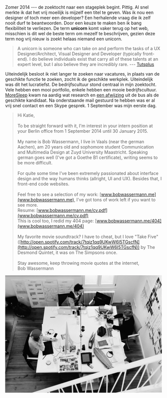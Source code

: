 Zomer 2014 --- de zoektocht naar een stageplek begint. Pittig. Al snel merkte ik dat het vrij moeilijk is mijzelf een titel te geven. Was ik nou een designer of toch meer een developer? Een herhalende vraag die ik zelf nooit durf te beantwoorden. Door een keuze te maken ben ik bang flexibiliteit te verliezen. De term **unicorn** komt vaker terug op het web, misschien is dit wel de beste term om mezelf te beschrijven, gezien deze term nog vrij nieuw is zoekt helaas niemand een unicorn.

> A unicorn is someone who can take on and perform the tasks of a UX Designer/Architect, Visual Designer and Developer (typically front-end). I do believe individuals exist that carry all of these talents at an expert level, but I also believe they are incredibly rare. --- [Tutsplus](http://iambob.im/unicorn)

Uiteindelijk besloot ik niet langer te zoeken naar vacatures, in plaats van de geschikte functie te zoeken, zocht ik de geschikte werkplek. Uiteindelijk was dit het lucratiefst. De bedrijfscultuur stond centraal in mijn zoektocht. Vele hebben een mooi portfolio, enkele hebben een mooie bedrijfscultuur. [MoreSleep](http://www.moresleep.net) kwam na aardig wat research en [een afwijzing](http://www.edenspiekermann.com) uit de bus als de geschikte kandidaat. Na onderstaande mail gestuurd te hebben was er al vrij snel contact en een Skype gesprek. 1 September was mijn eerste dag.

> Hi Katie,<br/><br/>
> To be straight forward with it, I'm interest in your intern position at your Berlin office from 1 September 2014 until 30 January 2015.<br/><br/>
> My name is Bob Wassermann, I live in Vaals (near the german Aachen), am 20 years old and sophomore student Communication and Multimedia Design at Zuyd University Maastricht. Speaking german goes well (I've got a Goethe B1 certificate), writing seems to be more difficult.<br/><br/>
> For quite some time I've been extremely passionated about interface design and the way humans thinks (allright, UI and UX). Besides that, I front-end code websites.<br/><br/>
> Feel free to see a selection of my work: [www.bobwassermann.me](www.bobwassermann.me), I've got tons of work left if you want to see more.<br/>
> Resume: [www.bobwassermann.me/cv.pdf](www.bobwassermann.me/cv.pdf)<br/>
> This is cool too, I redid my 404 page: [www.bobwassermann.me/404](www.bobwassermann.me/404)<br/><br/>
> My favorite movie soundtrack? I have to cheat, but I love "Take Five" ([http://open.spotify.com/track/7tqiz1qq9UKwW6I5TGscfN](http://open.spotify.com/track/7tqiz1qq9UKwW6I5TGscfN)) by The Desmond Quintet, it was on The Simpsons once.<br/><br/>
> Stay awesome, keep throwing movie quotes at the internet,<br/>
> Bob Wassermann


![MoreSleep office](img/topview.png)
